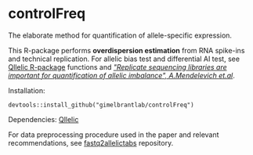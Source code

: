 # controlFreq
The elaborate method for quantification of allele-specific expression. 

This R-package  performs **overdispersion estimation** from RNA spike-ins and technical replication. For allelic bias test and differential AI test, see [Qllelic R-package](https://github.com/gimelbrantlab/Qllelic) functions and *["Replicate sequencing libraries are important for quantification of allelic imbalance", A.Mendelevich et.al](https://www.nature.com/articles/s41467-021-23544-8)*.

Installation:
```
devtools::install_github("gimelbrantlab/controlFreq")
```

Dependencies: [Qllelic](https://github.com/gimelbrantlab/Qllelic) 

For data preprocessing procedure used in the paper and relevant recommendations, see [fastq2allelictabs](https://github.com/gimelbrantlab/fastq2allelictabs) repository.

